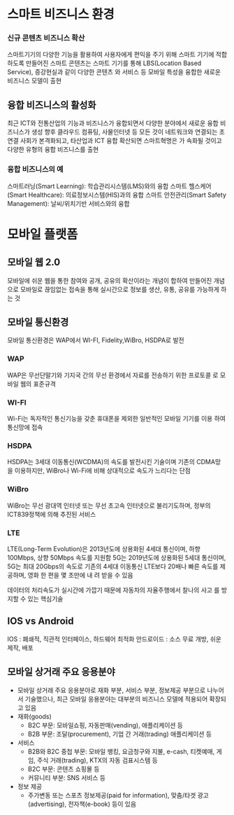 
# 스마트 비즈니스 환경
### 신규 콘텐츠 비즈니스 확산
스마트기기의 다양한 기능을 활용하여 사용자에게 편익을 주기 위해 스마트 기기에 적합하도록 만들어진 스마트 콘텐츠는 스마트 기기를 통해 LBS(Location Based Service), 증강현실과 같이 다양한 콘텐츠 와 서비스 등 모바일 특성을 융합한 새로운 비즈니스 모델이 출현
## 융합 비즈니스의 활성화
최근 ICT와 전통산업의 기능과 비즈니스가 융합되면서 다양한 분야에서 새로운 융합 비즈니스가 생성
향후 클라우드 컴퓨팅, 사물인터넷 등 모든 것이 네트워크와 연결되는 초 연결 사회가 본격화되고, 타산업과 ICT 융합 확산되면 스마트혁명은 가 속화될 것이고 다양한 유형의 융합 비즈니스를 출현
### 융합 비즈니스의 예 
스마트러닝(Smart Learning): 학습관리시스템(LMS)와의 융합 
스마트 헬스케어(Smart Healthcare): 의료정보시스템(HIS)과의 융합 
스마트 안전관리(Smart Safety Management): 날씨/위치기반 서비스와의 융합


# 모바일 플랫폼
## 모바일 웹 2.0
모바일에 쉬운 웹을 통한 참여와 공개, 공유의 확산이라는 개념이 합하여 만들어진 개념으로 모바일로 끊임없는 접속을 통해 실시간으로 정보를 생산, 유통, 공유를 가능하게 하는 것

## 모바일 통신환경
모바일 통신환경은 WAP에서 WI-FI, Fidelity,WiBro, HSDPA로 발전

### WAP
WAP은 무선단말기와 기지국 간의 무선 환경에서 자료를 전송하기 위한 프로토콜 로 모바일 웹의 표준규격 
### WI-FI
Wi-Fi는 독자적인 통신기능을 갖춘 휴대폰을 제외한 일반적인 모바일 기기를 이용 하여 통신망에 접속 
### HSDPA
HSDPA는 3세대 이동통신(WCDMA)의 속도를 발전시킨 기술이며 기존의 CDMA망 을 이용하지만, WiBro나 Wi-Fi에 비해 상대적으로 속도가 느리다는 단점 
### WiBro
WiBro는 무선 광대역 인터넷 또는 무선 초고속 인터넷으로 불리기도하며, 정부의 ICT839정책에 의해 추진된 서비스 
### LTE
LTE(Long-Term Evolution)은 2013년도에 상용화된 4세대 통신이며, 하향 100Mbps, 상향 50Mbps 속도를 지원함 
5G는 2019년도에 상용화된 5세대 통신이며, 5G는 최대 20Gbps의 속도로 기존의 4세대 이동통신 LTE보다 20배나 빠른 속도를 제공하며, 영화 한 편을 몇 초만에 내 려 받을 수 있음 

데이터의 처리속도가 실시간에 가깝기 때문에 자동차의 자율주행에서 찰나의 사고 를 방지할 수 있는 핵심기술
## IOS vs Android
IOS : 폐쇄적, 직관적 인터페이스, 하드웨어 최적화
안드로이드 : 소스 무료 개방, 쉬운 제작, 배포

## 모바일 상거래 주요 응용분야 
- 모바일 상거래 주요 응용분야로 재화 부분, 서비스 부분, 정보제공 부분으로 나누어서 기술했으나, 최근 모바일 응용분야는 대부분의 비즈니스 모델에 적용되어 확장되고 있음 
- 재화(goods) 
	- B2C 부문: 모바일쇼핑, 자동판매(vending), 애플리케이션 등 
	- B2B 부문: 조달(procurement), 기업 간 거래(trading) 애플리케이션 등 
- 서비스 
	- B2B와 B2C 중첩 부문: 모바일 뱅킹, 요금청구와 지불, e-cash, 티켓예매, 게임, 주식 거래(trading), KTX의 자동 검표시스템 등 
	- B2C 부문: 콘텐츠 쇼핑몰 등 
	- 커뮤니티 부분: SNS 서비스 등 
- 정보 제공 
	- 주가변동 또는 스포츠 정보제공(paid for information), 맞춤/타겟 광고 (advertising), 전자책(e-book) 등이 있음



